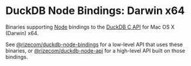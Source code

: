# DuckDB Node Bindings: Darwin x64

Binaries supporting [Node](https://nodejs.org/) bindings to the [DuckDB C API](https://duckdb.org/docs/api/c/overview) for Mac OS X (Darwin) x64.

See [@rizecom/duckdb-node-bindings](https://www.npmjs.com/package/@rizecom/duckdb-node-bindings) for a low-level API that uses these binaries, or [@rizecom/duckdb-node-api](https://www.npmjs.com/package/@rizecom/duckdb-node-api) for a high-level API built on those bindings.
